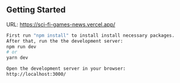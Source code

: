 ## Getting Started

URL: https://sci-fi-games-news.vercel.app/

```bash
First run "npm install" to install install necessary packages.
After that, run the the development server:
npm run dev
# or
yarn dev

Open the development server in your browser:
http://localhost:3000/
```